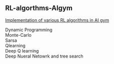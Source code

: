 <h2>RL-algorthms-AIgym</h2>
<u>Implementation of various RL algorithms in AI gym</u>

Dynamic Programming<br/>
Monte-Carlo<br/>
Sarsa<br/>
Qlearning<br/>
Deep Q learning<br/>
Deep Nueral Netowrk and tree search<br/>
